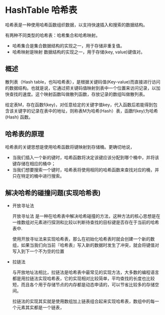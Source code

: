# HashTable 哈希表
哈希表是一种使用哈希函数组织数据，以支持快速插入和搜索的数据结构。

有两种不同类型的哈希表：哈希集合和哈希映射。

- 哈希集合是集合数据结构的实现之一，用于存储非重复值。
- 哈希映射是映射 数据结构的实现之一，用于存储(key, value)键值对。
## 概述
散列表（Hash table，也叫哈希表），是根据关键码值(Key-value)而直接进行访问的数据结构。也就是说，它通过把关键码值映射到表中一个位置来访问记录，以加快查找的速度。这个映射函数叫做散列函数，存放记录的数组叫做散列表。

给定表M，存在函数f(key)，对任意给定的关键字值key，代入函数后若能得到包含该关键字的记录在表中的地址，则称表M为哈希(Hash）表，函数f(key)为哈希(Hash) 函数。

## 哈希表的原理
哈希表的关键思想是使用哈希函数将键映射到存储桶。更确切地说，

- 当我们插入一个新的键时，哈希函数将决定该键应该分配到哪个桶中，并将该键存储在相应的桶中；
- 当我们想要搜索一个键时，哈希表将使用相同的哈希函数来查找对应的桶，并只在特定的桶中进行搜索。

## 解决哈希的碰撞问题(实现哈希表)
- 开放寻址法

    开放寻址法 是一种在哈希表中解决哈希碰撞的方法，这种方法的核心思想是在一维数组对元素进行探测和比较以判断待查找的目标键是否存在于当前的哈希表中.

    使用开放寻址法来实现哈希表，那么在初始化哈希表时就会创建一个新的数组，如果当我们向当前『哈希表』写入新的数据时发生了冲突，就会将键值对写入到下一个不为空的位置
- 拉链法

    与开放地址法相比，拉链法是哈希表中最常见的实现方法，大多数的编程语言都是用拉链法实现哈希表，它的实现相对比较简单，平均查找的长度也比较短，而且各个用于存储节点的内存都是动态申请的，可以节省比较多的存储空间。

    拉链法的实现其实就是使用数组加上链表组合起来实现哈希表，数组中的每一个元素其实都是一个链表，